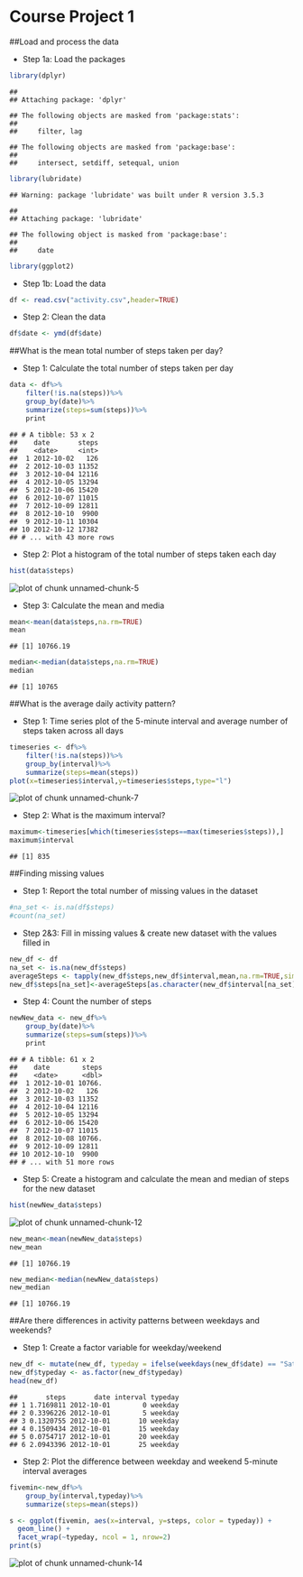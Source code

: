 Course Project 1
=================
##Load and process the data
- Step 1a: Load the packages

```r
library(dplyr)
```

```
## 
## Attaching package: 'dplyr'
```

```
## The following objects are masked from 'package:stats':
## 
##     filter, lag
```

```
## The following objects are masked from 'package:base':
## 
##     intersect, setdiff, setequal, union
```

```r
library(lubridate)
```

```
## Warning: package 'lubridate' was built under R version 3.5.3
```

```
## 
## Attaching package: 'lubridate'
```

```
## The following object is masked from 'package:base':
## 
##     date
```

```r
library(ggplot2)
```
- Step 1b: Load the data

```r
df <- read.csv("activity.csv",header=TRUE)
```
- Step 2: Clean the data

```r
df$date <- ymd(df$date)
```
##What is the mean total number of steps taken per day?

- Step 1: Calculate the total number of steps taken per day


```r
data <- df%>%
    filter(!is.na(steps))%>%
    group_by(date)%>%
    summarize(steps=sum(steps))%>%
    print
```

```
## # A tibble: 53 x 2
##    date       steps
##    <date>     <int>
##  1 2012-10-02   126
##  2 2012-10-03 11352
##  3 2012-10-04 12116
##  4 2012-10-05 13294
##  5 2012-10-06 15420
##  6 2012-10-07 11015
##  7 2012-10-09 12811
##  8 2012-10-10  9900
##  9 2012-10-11 10304
## 10 2012-10-12 17382
## # ... with 43 more rows
```

- Step 2: Plot a histogram of the total number of steps taken each day


```r
hist(data$steps)
```

![plot of chunk unnamed-chunk-5](figure/unnamed-chunk-5-1.png)

- Step 3: Calculate the mean and media


```r
mean<-mean(data$steps,na.rm=TRUE)
mean
```

```
## [1] 10766.19
```

```r
median<-median(data$steps,na.rm=TRUE)
median
```

```
## [1] 10765
```

##What is the average daily activity pattern?
 
- Step 1: Time series plot of the 5-minute interval and average number of steps taken across all days


```r
timeseries <- df%>%
    filter(!is.na(steps))%>%
    group_by(interval)%>%
    summarize(steps=mean(steps))
plot(x=timeseries$interval,y=timeseries$steps,type="l")
```

![plot of chunk unnamed-chunk-7](figure/unnamed-chunk-7-1.png)

- Step 2: What is the maximum interval?

```r
maximum<-timeseries[which(timeseries$steps==max(timeseries$steps)),]
maximum$interval
```

```
## [1] 835
```

##Finding missing values

- Step 1: Report the total number of missing values in the dataset


```r
#na_set <- is.na(df$steps)
#count(na_set)
```

- Step 2&3: Fill in missing values & create new dataset with the values filled in

```r
new_df <- df
na_set <- is.na(new_df$steps)
averageSteps <- tapply(new_df$steps,new_df$interval,mean,na.rm=TRUE,simplify=TRUE)
new_df$steps[na_set]<-averageSteps[as.character(new_df$interval[na_set])]
```

- Step 4: Count the number of steps

```r
newNew_data <- new_df%>%
    group_by(date)%>%
    summarize(steps=sum(steps))%>%
    print
```

```
## # A tibble: 61 x 2
##    date        steps
##    <date>      <dbl>
##  1 2012-10-01 10766.
##  2 2012-10-02   126 
##  3 2012-10-03 11352 
##  4 2012-10-04 12116 
##  5 2012-10-05 13294 
##  6 2012-10-06 15420 
##  7 2012-10-07 11015 
##  8 2012-10-08 10766.
##  9 2012-10-09 12811 
## 10 2012-10-10  9900 
## # ... with 51 more rows
```

- Step 5: Create a histogram and calculate the mean and median of steps for the new dataset


```r
hist(newNew_data$steps)
```

![plot of chunk unnamed-chunk-12](figure/unnamed-chunk-12-1.png)

```r
new_mean<-mean(newNew_data$steps)
new_mean
```

```
## [1] 10766.19
```

```r
new_median<-median(newNew_data$steps)
new_median
```

```
## [1] 10766.19
```

##Are there differences in activity patterns between weekdays and weekends?

- Step 1: Create a factor variable for weekday/weekend


```r
new_df <- mutate(new_df, typeday = ifelse(weekdays(new_df$date) == "Saturday" | weekdays(new_df$date) == "Sunday", "weekend", "weekday"))
new_df$typeday <- as.factor(new_df$typeday)
head(new_df)
```

```
##       steps       date interval typeday
## 1 1.7169811 2012-10-01        0 weekday
## 2 0.3396226 2012-10-01        5 weekday
## 3 0.1320755 2012-10-01       10 weekday
## 4 0.1509434 2012-10-01       15 weekday
## 5 0.0754717 2012-10-01       20 weekday
## 6 2.0943396 2012-10-01       25 weekday
```

- Step 2: Plot the difference between weekday and weekend 5-minute interval averages


```r
fivemin<-new_df%>%
    group_by(interval,typeday)%>%
    summarize(steps=mean(steps))

s <- ggplot(fivemin, aes(x=interval, y=steps, color = typeday)) +
  geom_line() +
  facet_wrap(~typeday, ncol = 1, nrow=2)
print(s)
```

![plot of chunk unnamed-chunk-14](figure/unnamed-chunk-14-1.png)

